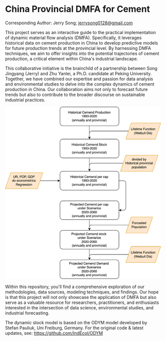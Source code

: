 
# China Provincial DMFA for Cement

Corresponding Author: Jerry Song; jerrysong0128@gmail.com

This project serves as an interactive guide to the practical implementation of dynamic material flow analysis (DMFA). Specifically, it leverages historical data on cement production in China to develop predictive models for future production trends at the provincial level. By harnessing DMFA techniques, we aim to offer insights into the potential trajectories of cement production, a critical element within China's industrial landscape.

This collaborative initiative is the brainchild of a partnership between Song Jingyang (Jerry) and Zhu Yanlei, a Ph.D. candidate at Peking University. Together, we have combined our expertise and passion for data analysis and environmental studies to delve into the complex dynamics of cement production in China. Our collaboration aims not only to forecast future trends but also to contribute to the broader discourse on sustainable industrial practices.


![System Diagram](Requirments/system_digram/sys_diagram_oct_5.png)


Within this repository, you'll find a comprehensive exploration of our methodologies, data sources, modeling techniques, and findings. Our hope is that this project will not only showcase the application of DMFA but also serve as a valuable resource for researchers, practitioners, and enthusiasts interested in the intersection of data science, environmental studies, and industrial forecasting.

The dynamic stock model is based on the ODYM model developed by Stefan Pauliuk, Uni Freiburg, Germany. For the original code & latest updates, see: https://github.com/IndEcol/ODYM